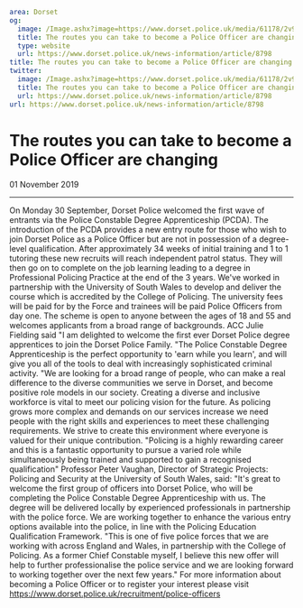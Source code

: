 ```yaml
area: Dorset
og:
  image: /Image.ashx?image=https://www.dorset.police.uk/media/61178/2v9a3730-cropped.jpg&amp;amp;width=150
  title: The routes you can take to become a Police Officer are changing
  type: website
  url: https://www.dorset.police.uk/news-information/article/8798
title: The routes you can take to become a Police Officer are changing |
twitter:
  image: /Image.ashx?image=https://www.dorset.police.uk/media/61178/2v9a3730-cropped.jpg&amp;amp;width=150
  title: The routes you can take to become a Police Officer are changing
  url: https://www.dorset.police.uk/news-information/article/8798
url: https://www.dorset.police.uk/news-information/article/8798
```

# The routes you can take to become a Police Officer are changing

01 November 2019

* * *

On Monday 30 September, Dorset Police welcomed the first wave of entrants via the Police Constable Degree Apprenticeship (PCDA). The introduction of the PCDA provides a new entry route for those who wish to join Dorset Police as a Police Officer but are not in possession of a degree-level qualification. After approximately 34 weeks of initial training and 1 to 1 tutoring these new recruits will reach independent patrol status. They will then go on to complete on the job learning leading to a degree in Professional Policing Practice at the end of the 3 years. We've worked in partnership with the University of South Wales to develop and deliver the course which is accredited by the College of Policing. The university fees will be paid for by the Force and trainees will be paid Police Officers from day one. The scheme is open to anyone between the ages of 18 and 55 and welcomes applicants from a broad range of backgrounds. ACC Julie Fielding said "I am delighted to welcome the first ever Dorset Police degree apprentices to join the Dorset Police Family. "The Police Constable Degree Apprenticeship is the perfect opportunity to 'earn while you learn', and will give you all of the tools to deal with increasingly sophisticated criminal activity. "We are looking for a broad range of people, who can make a real difference to the diverse communities we serve in Dorset, and become positive role models in our society. Creating a diverse and inclusive workforce is vital to meet our policing vision for the future. As policing grows more complex and demands on our services increase we need people with the right skills and experiences to meet these challenging requirements. We strive to create this environment where everyone is valued for their unique contribution. "Policing is a highly rewarding career and this is a fantastic opportunity to pursue a varied role while simultaneously being trained and supported to gain a recognised qualification" Professor Peter Vaughan, Director of Strategic Projects: Policing and Security at the University of South Wales, said: "It's great to welcome the first group of officers into Dorset Police, who will be completing the Police Constable Degree Apprenticeship with us. The degree will be delivered locally by experienced professionals in partnership with the police force. We are working together to enhance the various entry options available into the police, in line with the Policing Education Qualification Framework. "This is one of five police forces that we are working with across England and Wales, in partnership with the College of Policing. As a former Chief Constable myself, I believe this new offer will help to further professionalise the police service and we are looking forward to working together over the next few years." For more information about becoming a Police Officer or to register your interest please visit https://www.dorset.police.uk/recruitment/police-officers

